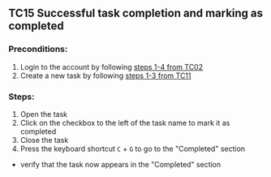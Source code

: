 ## TC15 Successful task completion and marking as completed
### Preconditions:
1. Login to the account by following [steps 1-4 from TC02](TC02.md)
2. Create a new task by following [steps 1-3 from TC11](TC11.md)
### Steps:
1. Open the task
2. Click on the checkbox to the left of the task name to mark it as completed
3. Close the task  
4. Press the keyboard shortcut `C` + `G` to go to the "Completed" section
* verify that the task now appears in the "Completed" section